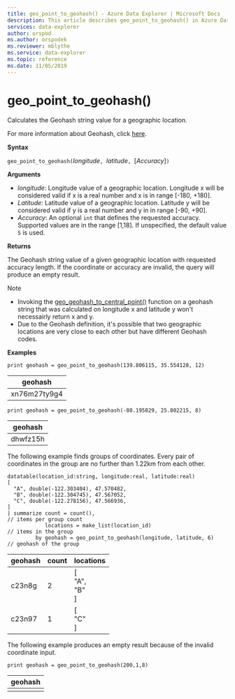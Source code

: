 ```yaml
---
title: geo_point_to_geohash() - Azure Data Explorer | Microsoft Docs
description: This article describes geo_point_to_geohash() in Azure Data Explorer.
services: data-explorer
author: orspod
ms.author: orspodek
ms.reviewer: mblythe
ms.service: data-explorer
ms.topic: reference
ms.date: 11/05/2019
---
```

# geo_point_to_geohash()

Calculates the Geohash string value for a geographic location.

For more information about Geohash, click [here](https://en.wikipedia.org/wiki/Geohash).  

**Syntax**

`geo_point_to_geohash(`*longitude*`, `*latitude*`, `[*Accuracy*]`)`

**Arguments**

* *longitude*: Longitude value of a geographic location. Longitude x will be considered valid if x is a real number and x is in range [-180, +180]. 
* *Latitude*: Latitude value of a geographic location. Latitude y will be considered valid if y is a real number and y in in range [-90, +90]. 
* *Accuracy*: An optional `int` that defines the requested accuracy. Supported values are in the range [1,18]. If unspecified, the default value `5` is used.

**Returns**

The Geohash string value of a given geographic location with requested accuracy length. If the coordinate or accuracy are invalid, the query will produce an empty result.


> [!NOTE]
>* Invoking the [geo_geohash_to_central_point()](geo-geohash-to-central-point-function.md) function on a geohash string that was calculated on longitude x and latitude y won't necessairly return x and y.
>* Due to the Geohash definition, it's possible that two geographic locations are very close to each other but have different Geohash codes.

**Examples**

```kusto
print geohash = geo_point_to_geohash(139.806115, 35.554128, 12)  
```

|geohash|
|---|
|xn76m27ty9g4|

```kusto
print geohash = geo_point_to_geohash(-80.195829, 25.802215, 8)
```

|geohash|
|---|
|dhwfz15h|

The following example finds groups of coordinates. Every pair of coordinates in the group are no further than 1.22km from each other.
```kusto
datatable(location_id:string, longitude:real, latitude:real)
[
  "A", double(-122.303404), 47.570482,
  "B", double(-122.304745), 47.567052,
  "C", double(-122.278156), 47.566936,
]
| summarize count = count(),                                          // items per group count
            locations = make_list(location_id)                        // items in the group
         by geohash = geo_point_to_geohash(longitude, latitude, 6)    // geohash of the group
```

|geohash|count|locations|
|---|---|---|
|c23n8g|2|[<br>  "A",<br>  "B"<br>]|
|c23n97|1|[<br>  "C"<br>]|

The following example produces an empty result because of the invalid coordinate input.
```kusto
print geohash = geo_point_to_geohash(200,1,8)
```

|geohash|
|---|
||